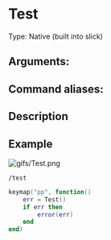 # Test

Type: Native (built into slick)

Arguments:
- 

Command aliases:
- 

## Description

## Example

![gifs/Test.png](gifs/Test.png)

`/test`

```lua
keymap("pp", function()
	err = Test()
	if err then
		error(err)
	end
end)
```
